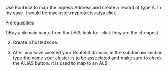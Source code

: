 Use Route53 to map the ingress Address and create a record of type A. In my case it would be mycluster.myprojectssatya.click

Prerequisities

1)Buy a domain name from Route53, look for .click they are the cheapest.

2) Create a hostedzone.

3) After you have created your Route53 domain, in the subdomain section type the name your cluster is to be associated and make sure to check the ALIAS button. It is used to map to an ALB.
